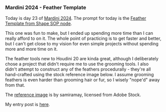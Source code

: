 ### Mardini 2024 - Feather Template

Today is day 23 of [Mardini 2024][mardini-2024]. The prompt for today is the [Feather
Template from Shape SOP node][feather-template-sop].

This one was fun to make, but I ended up spending more time than I can really afford to
on it. The whole point of practicing is to get faster and better, but I can't get close
to my vision for even simple projects without spending more and more time on it.

The feather tools new to Houdini 20 are kinda great, although I deliberately chose a
project that didn't require me to use the grooming tools. I also didn't attempt to
construct any of the feathers procedurally - they're all hand-crafted using the stock
reference image below. I assume grooming feathers is even harder than grooming hair
or fur, so I wisely "nope'd" away from that.

The [reference image][ref-image] is by samiramay, licensed from Adobe Stock.

My entry post is [here][entry-post].

[mardini-2024]: https://www.sidefx.com/community-main-menu/contests-jams/mardini-2024/
[feather-template-sop]: https://www.sidefx.com/docs/houdini/nodes/sop/feathertemplatefromshape.html
[ref-image]: https://stock.adobe.com/images/beautiful-handmade-boho-dreamcatcher-with-blue-feathers-and-copy-space/419321276?prev_url=detail
[entry-post]: https://www.sidefx.com/forum/topic/95137/?page=1#post-417465
